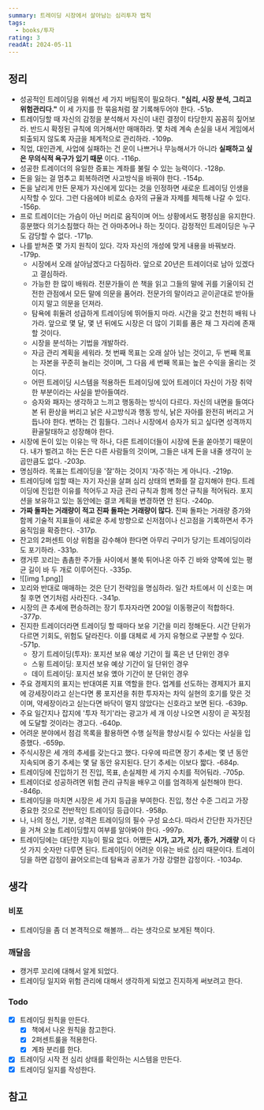 ```yaml
---
summary: 트레이딩 시장에서 살아남는 심리투자 법칙
tags:
  - books/투자
rating: 3
readAt: 2024-05-11
---
```

## 정리
- 성공적인 트레이딩을 위해선 세 가지 버팀목이 필요하다. **"심리, 시장 분석, 그리고 위험관리다."** 이 세 가지를 한 묶음처럼 잘 기록해두어야 한다. -51p.
- 트레이딩할 때 자신의 감정을 분석해서 자신이 내린 결정이 타당한지 꼼꼼히 짚어보라. 반드시 확정된 규칙에 의거해서만 매매하라. 몇 차례 계속 손실을 내서 게임에서 퇴출되지 않도록 자금을 체계적으로 관리하라. -109p.
- 직업, 대인관계, 사업에 실패하는 건 운이 나쁘거나 무능해서가 아니라 **실패하고 싶은 무의식적 욕구가 있기 때문** 이다. -116p.
 - 성공한 트레이더의 유일한 증표는 계좌를 불릴 수 있는 능력이다. -128p.
 - 돈을 잃는 걸 멈추고 회복하려면 사고방식을 바꿔야 한다. -154p.
 - 돈을 날리게 만든 문제가 자신에게 있다는 것을 인정하면 새로운 트레이딩 인생을 시작할 수 있다. 그런 다음에야 비로소 승자의 규율과 자제를 체득해 나갈 수 있다. -156p.
 - 프로 트레이더는 가슴이 아닌 머리로 움직이며 어느 상황에서도 평정심을 유지한다. 흥분했다 의기소침했다 하는 건 아마추어나 하는 짓이다. 감정적인 트레이딩은 누구도 감당할 수 없다. -171p.
 - 나를 받쳐준 몇 가지 원칙이 있다. 각자 자신의 개성에 맞게 내용을 바꿔보라. -179p.
	 - 시장에서 오래 살아남겠다고 다짐하라. 앞으로 20년은 트레이더로 남아 있겠다고 결심하라.
	 - 가능한 한 많이 배워라. 전문가들이 쓴 책을 읽고 그들의 말에 귀를 기울이되 건전한 관점에서 모든 말에 의문을 품어라. 전문가의 말이라고 곧이곧대로 받아들이지 말고 의문을 던져라.
	 - 탐욕에 휘둘려 성급하게 트레이딩에 뛰어들지 마라. 시간을 갖고 천천히 배워 나가라. 앞으로 몇 달, 몇 년 뒤에도 시장은 더 많이 기회를 품은 채 그 자리에 존재할 것이다.
	 - 시장을 분석하는 기법을 개발하라.
	 - 자금 관리 계획을 세워라. 첫 번째 목표는 오래 살아 남는 것이고, 두 번째 목표는 자본을 꾸준히 늘리는 것이며, 그 다음 세 번째 목표는 높은 수익을 올리는 것이다.
	 - 어떤 트레이딩 시스템을 적용하든 트레이딩에 있어 트레이더 자신이 가장 취약한 부분이라는 사실을 받아들여라.
	 - 승자와 패자는 생각하고 느끼고 행동하는 방식이 다르다. 자신의 내면을 들여다본 뒤 환상을 버리고 낡은 사고방식과 행동 방식, 낡은 자아를 완전히 버리고 거듭나야 한다. 변하는 건 힘들다. 그러나 시장에서 승자가 되고 싶다면 성격까지 환골탈태하고 성장해야 한다.
- 시장에 돈이 있는 이유는 딱 하나, 다른 트레이더들이 시장에 돈을 쏟아붓기 때문이다. 내가 벌려고 하는 돈은 다른 사람들의 것이며, 그들은 내게 돈을 내줄 생각이 눈곱만큼도 없다. -203p.
- 명심하라. 목표는 트레이딩을 '잘'하는 것이지 '자주'하는 게 아니다. -219p.
- 트레이딩에 임할 때는 자기 자신을 살펴 심리 상태의 변화를 잘 감지해야 한다. 트레이딩에 진입한 이유를 적어두고 자금 관리 규칙과 함께 청산 규칙을 적어둬라. 포지션을 보유하고 있는 동안에는 결코 계획을 변경하면 안 된다. -240p.
- **가짜 돌파는 거래량이 적고 진짜 돌파는 거래량이 많다.** 진짜 돌파는 거래량 증가와 함께 기술적 지표들이 새로운 추세 방향으로 신저점이나 신고점을 기록하면서 주가 움직임을 확증한다. -317p.
- 잔고의 2퍼센트 이상 위험을 감수해야 한다면 아무리 구미가 당기는 트레이딩이라도 포기하라. -331p.
- 캥거루 꼬리는 촘촘한 주가들 사이에서 불쑥 튀어나온 아주 긴 바와 양쪽에 있는 평균 길이 바 두 개로 이루어진다. -335p.
- ![[img 1.png]]
- 꼬리와 반대로 매매하는 것은 단기 전략임을 명심하라. 일간 차트에서 이 신호는 며칠 후면 연기처럼 사라진다. -341p.
- 시장의 큰 추세에 편승하려는 장기 투자자라면 200일 이동평균이 적합하다. -377p.
- 진지한 트레이더라면 트레이딩 할 때마다 보유 기간을 미리 정해둔다. 시간 단위가 다르면 기회도, 위험도 달라진다. 이를 대체로 세 가지 유형으로 구분할 수 있다. -571p.
	- 장기 트레이딩(투자): 포지션 보유 예상 기간이 월 혹은 년 단위인 경우
	- 스윙 트레이딩: 포지션 보유 예상 기간이 일 단위인 경우
	- 데이 트레이딩: 포지션 보유 옜아 기간이 분 단위인 경우
- 주요 경제지의 표지는 반대여론 지표 역할을 한다. 업계를 선도하는 경제지가 표지에 강세장이라고 싣는다면 롱 포지션을 취한 투자자는 차익 실현의 호기를 맞은 것이며, 약세장이라고 싣는다면 바닥이 멀지 않았다는 신호라고 보면 된다. -639p.
- 주요 일간지나 잡지에 '투자 적기'라는 광고가 세 개 이상 나오면 시장이 곧 꼭짓점에 도달할 것이라는 경고다. -640p.
- 어려운 분야에서 점검 목록을 활용하면 수행 실적을 향상시킬 수 있다는 사실을 입증했다. -659p.
- 주식시장은 세 개의 추세를 갖는다고 했다. 다우에 따르면 장기 추세는 몇 년 동안 지속되며 중기 추세는 몇 달 동안 유지된다. 단기 추세는 이보다 짧다. -684p.
- 트레이딩에 진입하기 전 진입, 목표, 손실제한 세 가지 수치를 적어둬라. -705p.
- 트레이더로 성공하려면 위험 관리 규칙을 배우고 이를 엄격하게 실천해야 한다. -846p.
- 트레이딩을 마치면 시장은 세 가지 등급을 부여한다. 진입, 청산 수준 그리고 가장 중요한 것으로 전반적인 트레이딩 등급이다. -958p.
- 나, 나의 정신, 기분, 성격은 트레이딩의 필수 구성 요소다. 따라서 간단한 자가진단을 거쳐 오늘 트레이딩할지 여부를 알아봐야 한다. -997p.
- 트레이딩에는 대단한 지능이 필요 없다. 어쨌든 **시가, 고가, 저가, 종가, 거래량** 이 다섯 가지 숫자만 다루면 된다. 트레이딩이 어려운 이유는 바로 심리 때문이다. 트레이딩을 하면 감정이 끓어오르는데 탐욕과 공포가 가장 강렬한 감정이다. -1034p.
## 생각
### 비포
- 트레이딩을 좀 더 본격적으로 해볼까... 라는 생각으로 보게된 책이다.
### 깨달음
- 캥거루 꼬리에 대해서 알게 되었다.
- 트레이딩 일지와 위험 관리에 대해서 생각하게 되었고 진지하게 써보려고 한다.
### Todo
- [x] 트레이딩 원칙을 만든다.
	- [x] 책에서 나온 원칙을 참고한다.
	- [x] 2퍼센트룰을 적용한다.
	- [x] 계좌 분리를 한다.
- [x] 트레이딩 시작 전 심리 상태를 확인하는 시스템을 만든다.
- [x] 트레이딩 일지를 작성한다.

## 참고

